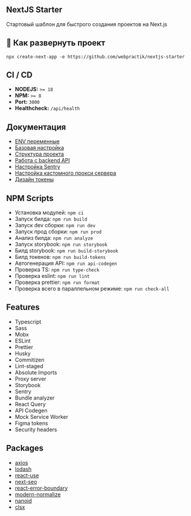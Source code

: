 ## NextJS Starter

Стартовый шаблон для быстрого создания проектов на Next.js

## 🚀 Как развернуть проект

```
npx create-next-app -e https://github.com/webpractik/nextjs-starter
```

## CI / CD
- **NODEJS:** ```>= 18```
- **NPM:** ```>= 8```
- **Port:** ```3000```
- **Healthcheck:** ```/api/health```

## Документация
- [ENV переменные](docs/env.md)
- [Базовая настройка](docs/settings.md)
- [Структура проекта](docs/project-structure.md)
- [Работа с backend API](docs/api.md)
- [Настройка Sentry](docs/sentry.md)
- [Настройка кастомного прокси сервера](docs/custom-proxy.md)
- [Дизайн токены](docs/design-tokens.md)

## NPM Scripts
- Установка модулей:  ```npm ci``` 
- Запуск билда: ```npm run build```
- Запуск dev сборки: ```npm run dev```
- Запуск прод сборки: ```npm run prod``` 
- Анализ билда: ```npm run analyze```
- Запуск storybook: ```npm run storybook```
- Билд storybook: ```npm run build-storybook```
- Билд токенов: ```npm run build-tokens```
- Автогенерация API: ```npm run api-codegen```
- Проверка TS: ```npm run type-check```
- Проверка eslint: ```npm run lint```
- Проверка prettier: ```npm run format``` 
- Проверка всего в параллельном режиме: ```npm run check-all```

## Features
- Typescript
- Sass
- Mobx
- ESLint
- Prettier
- Husky
- Commitizen
- Lint-staged
- Absolute Imports
- Proxy server
- Storybook
- Sentry
- Bundle analyzer
- React Query
- API Codegen
- Mock Service Worker
- Figma tokens
- Security headers

## Packages
- [axios](https://axios-http.com/ru/docs/intro)
- [lodash](https://lodash.com/docs)
- [react-use](https://github.com/streamich/react-use#readme)
- [next-seo](https://www.npmjs.com/package/next-seo)
- [react-error-boundary](https://www.npmjs.com/package/react-error-boundary)
- [modern-normalize](https://www.npmjs.com/package/modern-normalize)
- [nanoid](https://www.npmjs.com/package/nanoid)
- [clsx](https://www.npmjs.com/package/clsx)
